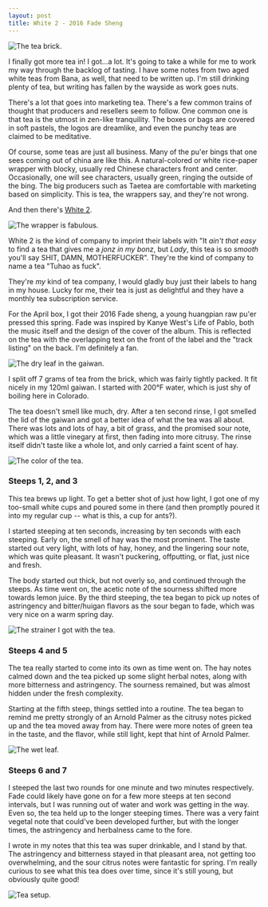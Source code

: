 ```yaml
---
layout: post
title: White 2 - 2016 Fade Sheng
---
```


![The tea brick.](/assets/tasting/w2fade-brick.jpg)

I finally got more tea in!  I got...a lot.  It's going to take a while for me to work my way through the backlog of tasting.  I have some notes from two aged white teas from Bana, as well, that need to be written up.  I'm still drinking plenty of tea, but writing has fallen by the wayside as work goes nuts.

There's a lot that goes into marketing tea.  There's a few common trains of thought that producers and resellers seem to follow.  One common one is that tea is the utmost in zen-like tranquility.  The boxes or bags are covered in soft pastels, the logos are dreamlike, and even the punchy teas are claimed to be meditative.

Of course, some teas are just all business.  Many of the pu'er bings that one sees coming out of china are like this.  A natural-colored or white rice-paper wrapper with blocky, usually red Chinese characters front and center.  Occasionally, one will see characters, usually green, ringing the outside of the bing.  The big producers such as Taetea are comfortable with marketing based on simplicity.  This is tea, the wrappers say, and they're not wrong.

And then there's [White 2](http://white2tea.com).

![The wrapper is fabulous.](/assets/tasting/w2fade-front-back.jpg)

White 2 is the kind of company to imprint their labels with "It *ain't that easy* to find a tea that gives me a *jonz in my bonz*, but *Lady*, this tea is so *smooth* you'll say SHIT, DAMN, MOTHERFUCKER".  They're the kind of company to name a tea "Tuhao as fuck".

They're *my* kind of tea company, I would gladly buy just their labels to hang in my house.  Lucky for me, their tea is just as delightful and they have a monthly tea subscription service.

For the April box, I got their 2016 Fade sheng, a young huangpian raw pu'er pressed this spring.  Fade was inspired by Kanye West's Life of Pablo, both the music itself and the design of the cover of the album.  This is reflected on the tea with the overlapping text on the front of the label and the "track listing" on the back.  I'm definitely a fan.

![The dry leaf in the gaiwan.](/assets/tasting/w2fade-dry.jpg)

I split off 7 grams of tea from the brick, which was fairly tightly packed.  It fit nicely in my 120ml gaiwan.  I started with 200&deg;F water, which is just shy of boiling here in Colorado.

The tea doesn't smell like much, dry.  After a ten second rinse, I got smelled the lid of the gaiwan and got a better idea of what the tea was all about.  There was lots and lots of hay, a bit of grass, and the promised sour note, which was a little vinegary at first, then fading into more citrusy.  The rinse itself didn't taste like a whole lot, and only carried a faint scent of hay.

![The color of the tea.](/assets/tasting/w2fade-color.jpg)

### Steeps 1, 2, and 3

This tea brews up light.  To get a better shot of just how light, I got one of my too-small white cups and poured some in there (and then promptly poured it into my regular cup -- what is this, a cup for ants?).

I started steeping at ten seconds, increasing by ten seconds with each steeping.  Early on, the smell of hay was the most prominent.  The taste started out very light, with lots of hay, honey, and the lingering sour note, which was quite pleasant.  It wasn't puckering, offputting, or flat, just nice and fresh.

The body started out thick, but not overly so, and continued through the steeps.  As time went on, the acetic note of the sourness shifted more towards lemon juice.  By the third steeping, the tea began to pick up notes of astringency and bitter/huigan flavors as the sour began to fade, which was very nice on a warm spring day.

![The strainer I got with the tea.](/assets/tasting/w2fade-strainer.jpg)

### Steeps 4 and 5

The tea really started to come into its own as time went on.  The hay notes calmed down and the tea picked up some slight herbal notes, along with more bitterness and astringency.  The sourness remained, but was almost hidden under the fresh complexity.

Starting at the fifth steep, things settled into a routine.  The tea began to remind me pretty strongly of an Arnold Palmer as the citrusy notes picked up and the tea moved away from hay.  There were more notes of green tea in the taste, and the flavor, while still light, kept that hint of Arnold Palmer.

![The wet leaf.](/assets/tasting/w2fade-leaf.jpg)

### Steeps 6 and 7

I steeped the last two rounds for one minute and two minutes respectively.  Fade could likely have gone on for a few more steeps at ten second intervals, but I was running out of water and work was getting in the way.  Even so, the tea held up to the longer steeping times.  There was a very faint vegetal note that could've been developed further, but with the longer times, the astringency and herbalness came to the fore.

I wrote in my notes that this tea was super drinkable, and I stand by that.  The astringency and bitterness stayed in that pleasant area, not getting too overwhelming, and the sour citrus notes were fantastic for spring.  I'm really curious to see what this tea does over time, since it's still young, but obviously quite good!

![Tea setup.](/assets/tasting/w2fade-setup.jpg)
